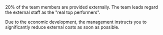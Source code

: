 20% of the team members are provided externally. The team leads regard the external staff as the &quot;real top performers&quot;.

Due to the economic development, the management instructs you to significantly reduce external costs as soon as possible.
